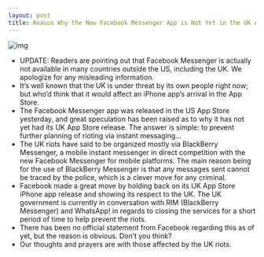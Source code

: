```yaml
---
layout: post
title: Reason Why the New Facebook Messenger App is Not Yet in the UK App Store [Updated]
---
```

![img](http://media.idownloadblog.com/wp-content/uploads/2011/08/Photo-Aug-09-3-08-43-PM-e1312950797477.png)
* UPDATE: Readers are pointing out that Facebook Messenger is actually not available in many countries outside the US, including the UK. We apologize for any misleading information.
* It’s well known that the UK is under threat by its own people right now; but who’d think that it would affect an iPhone app’s arrival in the App Store.
* The Facebook Messenger app was released in the US App Store yesterday, and great speculation has been raised as to why it has not yet had its UK App Store release. The answer is simple: to prevent further planning of rioting via instant messaging…
* The UK riots have said to be organized mostly via BlackBerry Messenger, a mobile instant messenger in direct competition with the new Facebook Messenger for mobile platforms. The main reason being for the use of BlackBerry Messenger is that any messages sent cannot be traced by the police, which is a clever move for any criminal.
* Facebook made a great move by holding back on its UK App Store iPhone app release and showing its respect to the UK. The UK government is currently in conversation with RIM (BlackBerry Messenger) and WhatsApp! in regards to closing the services for a short period of time to help prevent the riots.
* There has been no official statement from Facebook regarding this as of yet, but the reason is obvious. Don’t you think?
* Our thoughts and prayers are with those affected by the UK riots.

